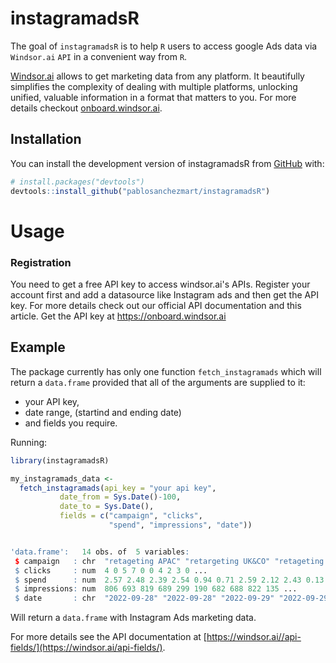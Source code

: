 
# instagramadsR

<!-- badges: start -->
<!-- badges: end -->

The goal of `instagramadsR` is to help `R` users to access google Ads data via `Windsor.ai` `API` in a convenient way from `R`.

[Windsor.ai](https://windsor.ai/) allows to get marketing data from any platform. It beautifully simplifies the complexity of dealing with multiple platforms, unlocking unified, valuable information in a format that matters to you. For more details checkout [onboard.windsor.ai](https://onboard.windsor.ai/).

## Installation

You can install the development version of instagramadsR from [GitHub](https://github.com/) with:

``` r
# install.packages("devtools")
devtools::install_github("pablosanchezmart/instagramadsR")
```

# Usage

### Registration

You need to get a free API key to access windsor.ai's APIs. Register your account first and add a datasource like Instagram ads and then get the API key. For more details check out our official API documentation and this article. Get the API key at https://onboard.windsor.ai

## Example

The package currently has only one function `fetch_instagramads` which will return a `data.frame` provided that all of the arguments are supplied to it: 

- your API key, 
- date range, (startind and ending date)
- and fields you require.

Running: 

``` r
library(instagramadsR)

my_instagramads_data <-
  fetch_instagramads(api_key = "your api key",
           date_from = Sys.Date()-100,
           date_to = Sys.Date(),
           fields = c("campaign", "clicks",
                      "spend", "impressions", "date")) 
```

```r

'data.frame':	14 obs. of  5 variables:
 $ campaign   : chr  "retageting APAC" "retargeting UK&CO" "retageting APAC" "retargeting UK&CO" ...
 $ clicks     : num  4 0 5 7 0 0 4 2 3 0 ...
 $ spend      : num  2.57 2.48 2.39 2.54 0.94 0.71 2.59 2.12 2.43 0.13 ...
 $ impressions: num  806 693 819 689 299 190 682 688 822 135 ...
 $ date       : chr  "2022-09-28" "2022-09-28" "2022-09-29" "2022-09-29" ...
```

Will return a `data.frame` with Instagram Ads marketing data.  

For more details see the API documentation at [https://windsor.ai//api-fields/](https://windsor.ai/api-fields/).
